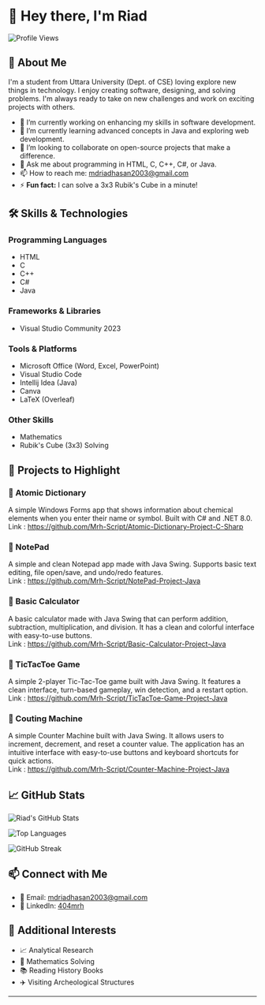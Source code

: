 # 👋 Hey there, I'm Riad

![Profile Views](https://komarev.com/ghpvc/?username=Mrh-Script&color=blue)

## 🚀 About Me

I'm a student from Uttara University (Dept. of CSE) loving explore new things in technology. I enjoy creating software, designing, and solving problems. I'm always ready to take on new challenges and work on exciting projects with others.

- 🔭 I’m currently working on enhancing my skills in software development.
- 🌱 I’m currently learning advanced concepts in Java and exploring web development.
- 👯 I’m looking to collaborate on open-source projects that make a difference.
- 💬 Ask me about programming in HTML, C, C++, C#, or Java.
- 📫 How to reach me: [mdriadhasan2003@gmail.com](mailto:mdriadhasan2003@gmail.com)
- ⚡ **Fun fact:** I can solve a 3x3 Rubik's Cube in a minute!

## 🛠️ Skills & Technologies

### Programming Languages
- HTML
- C
- C++
- C#
- Java

### Frameworks & Libraries
- Visual Studio Community 2023

### Tools & Platforms
- Microsoft Office (Word, Excel, PowerPoint)
- Visual Studio Code
- Intellij Idea (Java)
- Canva
- LaTeX (Overleaf)

### Other Skills
- Mathematics
- Rubik's Cube (3x3) Solving

## 📂 Projects to Highlight

### 🔹 Atomic Dictionary
A simple Windows Forms app that shows information about chemical elements when you enter their name or symbol. Built with C# and .NET 8.0.  
Link : https://github.com/Mrh-Script/Atomic-Dictionary-Project-C-Sharp

### 🔹 NotePad
A simple and clean Notepad app made with Java Swing. Supports basic text editing, file open/save, and undo/redo features.  
Link : https://github.com/Mrh-Script/NotePad-Project-Java

### 🔹 Basic Calculator
A basic calculator made with Java Swing that can perform addition, subtraction, multiplication, and division. It has a clean and colorful interface with easy-to-use buttons.  
Link : https://github.com/Mrh-Script/Basic-Calculator-Project-Java

### 🔹 TicTacToe Game
A simple 2-player Tic-Tac-Toe game built with Java Swing. It features a clean interface, turn-based gameplay, win detection, and a restart option.  
Link : https://github.com/Mrh-Script/TicTacToe-Game-Project-Java

### 🔹 Couting Machine
A simple Counter Machine built with Java Swing. It allows users to increment, decrement, and reset a counter value. The application has an intuitive interface with easy-to-use buttons and keyboard shortcuts for quick actions.  
Link : https://github.com/Mrh-Script/Counter-Machine-Project-Java
  
## 📈 GitHub Stats

![Riad's GitHub Stats](https://github-readme-stats.vercel.app/api?username=Mrh-Script&show_icons=true&theme=radical)

![Top Languages](https://github-readme-stats.vercel.app/api/top-langs/?username=Mrh-Script&layout=compact&theme=radical)

![GitHub Streak](https://github-readme-streak-stats.herokuapp.com/?user=Mrh-Script&theme=radical)

## 📫 Connect with Me

- 📧 Email: [mdriadhasan2003@gmail.com](mailto:mdriadhasan2003@gmail.com)
- 💼 LinkedIn: [404mrh](https://www.linkedin.com/in/404mrh/)
<!-- - 🌐 Personal Website: Coming Soon -->
<!-- - 🐦 Twitter: Coming Soon -->

## 🎯 Additional Interests

- 📈 Analytical Research 
- 🧩 Mathematics Solving
- 📚 Reading History Books
- ✈️ Visiting Archeological Structures 

---

